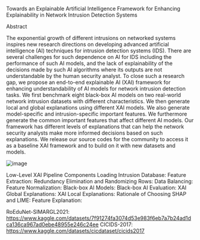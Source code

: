 Towards an Explainable Artificial Intelligence Framework for Enhancing Explainability in Network Intrusion Detection Systems

Abstract

The exponential growth of different intrusions on networked systems inspires new research directions on developing advanced artificial intelligence (AI) techniques for intrusion detection systems (IDS). There are several challenges for such dependence on AI for IDS including the performance of such AI models, and the lack of explainability of the decisions made by such AI algorithms where its outputs are not understandable by the human security analyst. To close such a research gap, we propose an end-to-end explainable AI (XAI) framework for enhancing understandability of AI models for network intrusion detection tasks. We first benchmark eight black-box AI models on two real-world network intrusion datasets with different characteristics. We then generate local and global explanations using different XAI models. We also generate model-specific and intrusion-specific important features. We furthermore generate the common important features that affect different AI models. Our framework has different levels of explanations that can help the network security analysts make more informed decisions based on such explanations. We release our source codes for the community to access it as a baseline XAI framework and to build on it with new datasets and models.

![image](https://user-images.githubusercontent.com/55901425/227802937-a66c9dd3-14da-41fc-9319-e98696bd85dc.png)

Low-Level XAI Pipeline Components
  Loading Intrusion Database:
  Feature Extraction: 
  Redundancy Elimination and Randomizing Rows:
  Data Balancing: 
  Feature Normalization:
  Black-box AI Models:
  Black-box AI Evaluation:
  XAI Global Explanations: 
  XAI Local Explanations:
  Rationale of Choosing SHAP and LIME:
  Feature Explanation:
  
RoEduNet-SIMARGL2021: https://www.kaggle.com/datasets/7f91274fa3074d53e983f6eb7a7b24ad1dca136ca967ad0ebe48955e246c24ee
CICIDS-2017: https://www.kaggle.com/datasets/cicdataset/cicids2017
